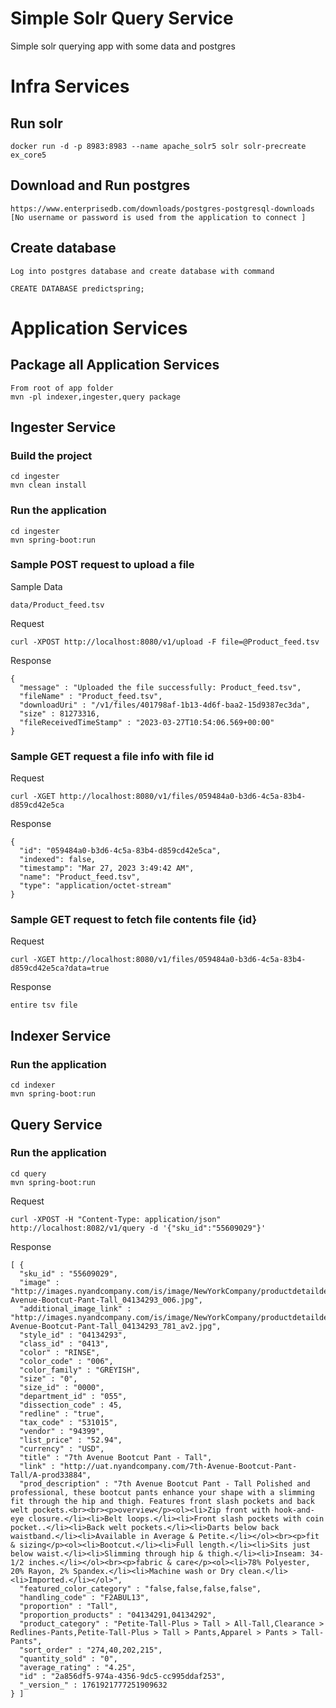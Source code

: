 # Simple Solr Query Service
Simple solr querying app with some data and postgres

# Infra Services

## Run solr 
```
docker run -d -p 8983:8983 --name apache_solr5 solr solr-precreate ex_core5
```

## Download and Run postgres 
```
https://www.enterprisedb.com/downloads/postgres-postgresql-downloads 
[No username or password is used from the application to connect ]
```

## Create database
```
Log into postgres database and create database with command

CREATE DATABASE predictspring; 
```
# Application Services

## Package all Application Services
```
From root of app folder
mvn -pl indexer,ingester,query package
```


## Ingester Service

### Build the project

```
cd ingester
mvn clean install 
```

### Run the application

```
cd ingester
mvn spring-boot:run
```

### Sample POST request to upload a file
Sample Data
```
data/Product_feed.tsv
```

Request
```
curl -XPOST http://localhost:8080/v1/upload -F file=@Product_feed.tsv
```
Response
```
{
  "message" : "Uploaded the file successfully: Product_feed.tsv",
  "fileName" : "Product_feed.tsv",
  "downloadUri" : "/v1/files/401798af-1b13-4d6f-baa2-15d9387ec3da",
  "size" : 81273316,
  "fileReceivedTimeStamp" : "2023-03-27T10:54:06.569+00:00"
}
```

### Sample GET request a file info with file id

Request
```
curl -XGET http://localhost:8080/v1/files/059484a0-b3d6-4c5a-83b4-d859cd42e5ca
```
Response
```
{
  "id": "059484a0-b3d6-4c5a-83b4-d859cd42e5ca",
  "indexed": false,
  "timestamp": "Mar 27, 2023 3:49:42 AM",
  "name": "Product_feed.tsv",
  "type": "application/octet-stream"
}
```

### Sample GET request to fetch file contents file {id}

Request
```
curl -XGET http://localhost:8080/v1/files/059484a0-b3d6-4c5a-83b4-d859cd42e5ca?data=true
```
Response
```
entire tsv file
```

## Indexer Service

### Run the application
```
cd indexer
mvn spring-boot:run
```

## Query Service

### Run the application
```
cd query
mvn spring-boot:run
```
Request
```
curl -XPOST -H "Content-Type: application/json" http://localhost:8082/v1/query -d '{"sku_id":"55609029"}'
```
Response
```
[ {
  "sku_id" : "55609029",
  "image" : "http://images.nyandcompany.com/is/image/NewYorkCompany/productdetaildefault/7th-Avenue-Bootcut-Pant-Tall_04134293_006.jpg",
  "additional_image_link" : "http://images.nyandcompany.com/is/image/NewYorkCompany/productdetaildefault/7th-Avenue-Bootcut-Pant-Tall_04134293_781_av2.jpg",
  "style_id" : "04134293",
  "class_id" : "0413",
  "color" : "RINSE",
  "color_code" : "006",
  "color_family" : "GREYISH",
  "size" : "0",
  "size_id" : "0000",
  "department_id" : "055",
  "dissection_code" : 45,
  "redline" : "true",
  "tax_code" : "531015",
  "vendor" : "94399",
  "list_price" : "52.94",
  "currency" : "USD",
  "title" : "7th Avenue Bootcut Pant - Tall",
  "link" : "http://uat.nyandcompany.com/7th-Avenue-Bootcut-Pant-Tall/A-prod33884",
  "prod_description" : "7th Avenue Bootcut Pant - Tall Polished and professional, these bootcut pants enhance your shape with a slimming fit through the hip and thigh. Features front slash pockets and back welt pockets.<br><br><p>overview</p><ol><li>Zip front with hook-and-eye closure.</li><li>Belt loops.</li><li>Front slash pockets with coin pocket..</li><li>Back welt pockets.</li><li>Darts below back waistband.</li><li>Available in Average & Petite.</li></ol><br><p>fit & sizing</p><ol><li>Bootcut.</li><li>Full length.</li><li>Sits just below waist.</li><li>Slimming through hip & thigh.</li><li>Inseam: 34-1/2 inches.</li></ol><br><p>fabric & care</p><ol><li>78% Polyester, 20% Rayon, 2% Spandex.</li><li>Machine wash or Dry clean.</li><li>Imported.</li></ol>",
  "featured_color_category" : "false,false,false,false",
  "handling_code" : "F2ABUL13",
  "proportion" : "Tall",
  "proportion_products" : "04134291,04134292",
  "product_category" : "Petite-Tall-Plus > Tall > All-Tall,Clearance > Redlines-Pants,Petite-Tall-Plus > Tall > Pants,Apparel > Pants > Tall-Pants",
  "sort_order" : "274,40,202,215",
  "quantity_sold" : "0",
  "average_rating" : "4.25",
  "id" : "2a856df5-974a-4356-9dc5-cc995ddaf253",
  "_version_" : 1761921777251909632
} ]
```
